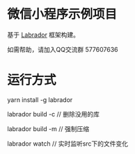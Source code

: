 # 微信小程序示例项目

基于 [Labrador](https://github.com/maichong/labrador) 框架构建。

如需帮助，请加入QQ交流群 577607636

# 运行方式
yarn install -g labrador

labrador build -c  // 删除没用的库

labrador build -m // 强制压缩

labrador watch  // 实时监听src下的文件变化 
